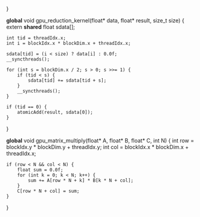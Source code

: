}

__global__ void gpu_reduction_kernel(float* data, float* result, size_t size) {
    extern __shared__ float sdata[];
    
    int tid = threadIdx.x;
    int i = blockIdx.x * blockDim.x + threadIdx.x;
    
    sdata[tid] = (i < size) ? data[i] : 0.0f;
    __syncthreads();
    
    for (int s = blockDim.x / 2; s > 0; s >>= 1) {
        if (tid < s) {
            sdata[tid] += sdata[tid + s];
        }
        __syncthreads();
    }
    
    if (tid == 0) {
        atomicAdd(result, sdata[0]);
    }
}

__global__ void gpu_matrix_multiply(float* A, float* B, float* C, int N) {
    int row = blockIdx.y * blockDim.y + threadIdx.y;
    int col = blockIdx.x * blockDim.x + threadIdx.x;
    
    if (row < N && col < N) {
        float sum = 0.0f;
        for (int k = 0; k < N; k++) {
            sum += A[row * N + k] * B[k * N + col];
        }
        C[row * N + col] = sum;
    }
}
